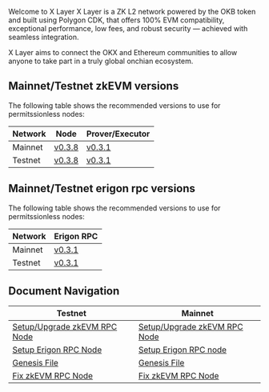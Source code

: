 Welcome to X Layer
X Layer is a ZK L2 network powered by the OKB token and built using Polygon CDK, that offers 100% EVM compatibility, exceptional performance, low fees, and robust security — achieved with seamless integration.

X Layer aims to connect the OKX and Ethereum communities to allow anyone to take part in a truly global onchian ecosystem.

## Mainnet/Testnet zkEVM versions
The following table shows the recommended versions to use for permitssionless nodes:

| Network   | Node      | Prover/Executor   |
| ---       | ---       | ---               |
| Mainnet   | [v0.3.8](https://github.com/okx/xlayer-node/releases/tag/v0.3.8)    |  [v0.3.1](https://github.com/okx/xlayer-prover/releases/tag/v0.3.1)    |
| Testnet   | [v0.3.8](https://github.com/okx/xlayer-node/releases/tag/v0.3.8)    |  [v0.3.1](https://github.com/okx/xlayer-prover/releases/tag/v0.3.1)    |


## Mainnet/Testnet erigon rpc versions
The following table shows the recommended versions to use for permitssionless nodes:

| Network   | Erigon RPC      |
| ---       | ---       |   
| Mainnet   | [v0.3.1](https://github.com/okx/xlayer-erigon/tree/release/v0.3.1)  |
| Testnet   | [v0.3.1](https://github.com/okx/xlayer-erigon/tree/release/v0.3.1)  |

## Document Navigation

| Testnet      |  Mainnet  |
| ---       | ---               |
|   [Setup/Upgrade zkEVM RPC Node](./testnet/setup-zknode-rpc.md)      |   [Setup/Upgrade zkEVM RPC Node](./mainnet/setup-zknode-rpc.md)   |
|   [Setup Erigon RPC Node](./testnet/setup-erigon-rpc.md)      |   [Setup Erigon RPC node](./mainnet/setup-erigon-rpc.md)   |
|   [Genesis File](./testnet/genesis.config.json)     |   [Genesis File](./mainnet/genesis.config.json)   |
|   [Fix zkEVM RPC Node ](./testnet/fix-rpc-node.md)      |    [Fix zkEVM RPC Node](./mainnet/fix-rpc-node.md) 